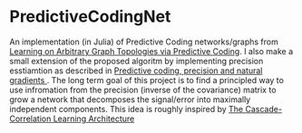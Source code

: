 # PredictiveCodingNet

An implementation (in Julia) of Predictive Coding networks/graphs from [Learning on Arbitrary Graph Topologies via Predictive Coding](https://arxiv.org/abs/2201.13180). I also make a small extension of the proposed algoritm by implementing precision esstiamtion as described in [Predictive coding, precision and natural gradients
](https://arxiv.org/abs/2111.06942). The long term goal of this project is to find a principled way to use infromation from the precision (inverse of the covariance) matrix to grow a network that decomposes the signal/error into maximally independent components. This idea is roughly inspired by [The Cascade-Correlation Learning Architecture](https://proceedings.neurips.cc/paper/1989/file/69adc1e107f7f7d035d7baf04342e1ca-Paper.pdf)  
